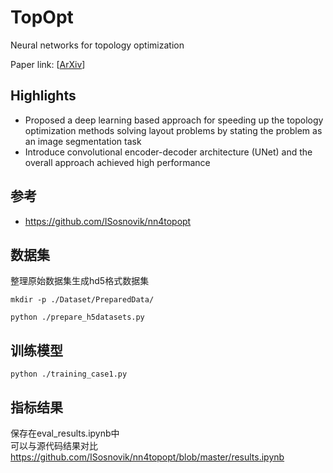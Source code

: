# TopOpt

Neural networks for topology optimization

Paper link: [[ArXiv](https://arxiv.org/abs/1709.09578)]


## Highlights

- Proposed a deep learning based approach for speeding up the topology optimization methods solving layout problems by stating the problem as an image segmentation task
- Introduce convolutional encoder-decoder architecture (UNet) and the overall approach achieved high performance


## 参考

- <https://github.com/ISosnovik/nn4topopt>


## 数据集

整理原始数据集生成hd5格式数据集

``` shell
mkdir -p ./Dataset/PreparedData/

python ./prepare_h5datasets.py
```

## 训练模型

``` shell
python ./training_case1.py
```

## 指标结果

保存在eval_results.ipynb中  
可以与源代码结果对比 <https://github.com/ISosnovik/nn4topopt/blob/master/results.ipynb>
